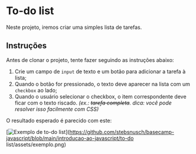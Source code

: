 # To-do list

Neste projeto, iremos criar uma simples lista de tarefas.

## 

## Instruções

Antes de clonar o projeto, tente fazer seguindo as instruções abaixo:

1. Crie um campo de `input` de texto e um botão para adicionar a tarefa à lista;
2. Quando o botão for pressionado, o texto deve aparecer na lista com um `checkbox` ao lado;
3. Quando o usuário selecionar o checkbox, o item correspondente deve ficar com o texto riscado. *(ex.: ~~tarefa completa~~. dica: você pode resolver isso facilmente com CSS)*

O resultado esperado é parecido com este:

[![Exemplo de to-do list](https://github.com/stebsnusch/basecamp-javascript/raw/main/introducao-ao-javascript/to-do%20list/assets/exemplo.png)](https://github.com/stebsnusch/basecamp-javascript/blob/main/introducao-ao-javascript/to-do list/assets/exemplo.png)

## 